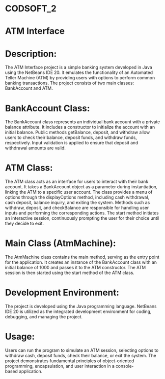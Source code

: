 # CODSOFT_2
# ATM Interface
# Description:

The ATM Interface project is a simple banking system developed in Java using the NetBeans IDE 20. It emulates the functionality of an Automated Teller Machine (ATM) by providing users with options to perform common banking transactions. The project consists of two main classes: BankAccount and ATM.

# BankAccount Class:

The BankAccount class represents an individual bank account with a private balance attribute.
It includes a constructor to initialize the account with an initial balance.
Public methods getBalance, deposit, and withdraw allow users to check their balance, deposit funds, and withdraw funds, respectively.
Input validation is applied to ensure that deposit and withdrawal amounts are valid.

# ATM Class:

The ATM class acts as an interface for users to interact with their bank account.
It takes a BankAccount object as a parameter during instantiation, linking the ATM to a specific user account.
The class provides a menu of options through the displayOptions method, including cash withdrawal, cash deposit, balance inquiry, and exiting the system.
Methods such as withdraw, deposit, and checkBalance are responsible for handling user inputs and performing the corresponding actions.
The start method initiates an interactive session, continuously prompting the user for their choice until they decide to exit.

# Main Class (AtmMachine):

The AtmMachine class contains the main method, serving as the entry point for the application.
It creates an instance of the BankAccount class with an initial balance of 1000 and passes it to the ATM constructor.
The ATM session is then started using the start method of the ATM class.

# Development Environment:

The project is developed using the Java programming language.
NetBeans IDE 20 is utilized as the integrated development environment for coding, debugging, and managing the project.

# Usage:

Users can run the program to simulate an ATM session, selecting options to withdraw cash, deposit funds, check their balance, or exit the system.
The project demonstrates fundamental principles of object-oriented programming, encapsulation, and user interaction in a console-based application.
